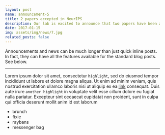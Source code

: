 ```yaml
---
layout: post
name: announcement-5
title: 2 papers accepted in NeurIPS
description: Our lab is excited to announce that two papers have been accepted in NeurIPS 2025.
date: 2017-01-15
img: assets/img/news/7.jpg
related_posts: false
---
```


Announcements and news can be much longer than just quick inline posts. In fact, they can have all the features available for the standard blog posts. See below.

---

Lorem ipsum dolor sit amet, consectetur `highlight`, sed do eiusmod tempor incididunt ut labore et dolore magna aliqua. Ut enim ad minim veniam, quis nostrud exercitation ullamco laboris nisi ut aliquip ex ea [link](/al-folio/publications/) consequat. Duis aute irure `another highlight` in voluptate velit esse cillum dolore eu fugiat nulla pariatur. Excepteur sint occaecat cupidatat non proident, sunt in culpa qui officia deserunt mollit anim id est laborum

<ul>
    <li>brunch</li>
    <li>fixie</li>
    <li>raybans</li>
    <li>messenger bag</li>
</ul>
